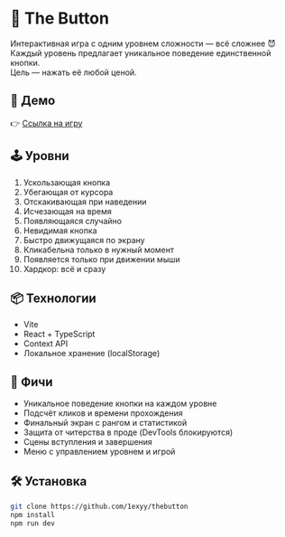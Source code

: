 # 🧠 The Button

Интерактивная игра с одним уровнем сложности — всё сложнее 😈  
Каждый уровень предлагает уникальное поведение единственной кнопки.  
Цель — нажать её любой ценой.

## 🚀 Демо

👉 [Ссылка на игру](https://thebutton-two.vercel.app/intro)

## 🕹 Уровни

1. Ускользающая кнопка
2. Убегающая от курсора
3. Отскакивающая при наведении
4. Исчезающая на время
5. Появляющаяся случайно
6. Невидимая кнопка
7. Быстро движущаяся по экрану
8. Кликабельна только в нужный момент
9. Появляется только при движении мыши
10. Хардкор: всё и сразу

## 📦 Технологии

- Vite
- React + TypeScript
- Context API
- Локальное хранение (localStorage)

## 🧠 Фичи

- Уникальное поведение кнопки на каждом уровне
- Подсчёт кликов и времени прохождения
- Финальный экран с рангом и статистикой
- Защита от читерства в проде (DevTools блокируются)
- Сцены вступления и завершения
- Меню с управлением уровнем и игрой

## 🛠 Установка

```bash
git clone https://github.com/1exyy/thebutton
npm install
npm run dev
